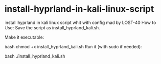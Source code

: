# install-hyprland-in-kali-linux-script
install hyprland in kali linux script whit with config 
mad by LOST-40
How to Use:
Save the script as install_hyprland_kali.sh.

Make it executable:

bash
chmod +x install_hyprland_kali.sh
Run it (with sudo if needed):

bash
./install_hyprland_kali.sh

